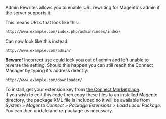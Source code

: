 Admin Rewrites allows you to enable URL rewriting for Magento's admin if the server supports it.

This means URLs that look like this:

    http://www.example.com/index.php/admin/index/index/

Can now look like this instead:

    http://www.example.com/admin/

**Beware!** Incorrect use could lock you out of admin and left unable to reverse the setting.
Should this happen you can still reach the Connect Manager by typing it's address directly:

    http://www.example.com/downloader/

To install, get your extension key from [the Connect Marketplace](http://www.magentocommerce.com/magento-connect/admin-rewrites.html).  
If you wish to edit this code then copy these files to an installed Magento directory, the package XML file is included so it will be available from _System > Magento Connect > Package Extensions > Load Local Package_.
You can then update and re-package as necessary.
